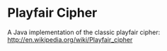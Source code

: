 # Playfair Cipher

A Java implementation of the classic playfair cipher:
http://en.wikipedia.org/wiki/Playfair_cipher


